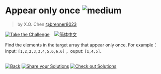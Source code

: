 <!--info-header-start--><h1>Appear only once <img src="https://img.shields.io/badge/-medium-d9901a" alt="medium"/> </h1><blockquote><p>by X.Q. Chen <a href="https://github.com/brenner8023" target="_blank">@brenner8023</a></p></blockquote><p><a href="https://tsch.js.org/9898/play" target="_blank"><img src="https://img.shields.io/badge/-Take%20the%20Challenge-3178c6?logo=typescript&logoColor=white" alt="Take the Challenge"/></a> &nbsp;&nbsp;&nbsp;<a href="./README.zh-CN.md" target="_blank"><img src="https://img.shields.io/badge/-%E7%AE%80%E4%BD%93%E4%B8%AD%E6%96%87-gray" alt="简体中文"/></a> </p><!--info-header-end-->

Find the elements in the target array that appear only once. For example：input: `[1,2,2,3,3,4,5,6,6,6]`
，ouput: `[1,4,5]`.


<!--info-footer-start--><br><a href="../../README.md" target="_blank"><img src="https://img.shields.io/badge/-Back-grey" alt="Back"/></a> <a href="https://tsch.js.org/9898/answer" target="_blank"><img src="https://img.shields.io/badge/-Share%20your%20Solutions-teal" alt="Share your Solutions"/></a> <a href="https://tsch.js.org/9898/solutions" target="_blank"><img src="https://img.shields.io/badge/-Check%20out%20Solutions-de5a77?logo=awesome-lists&logoColor=white" alt="Check out Solutions"/></a> <!--info-footer-end-->